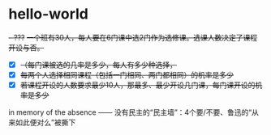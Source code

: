# hello-world


~~- ???~~
~~一个班有30人，每人要在6门课中选2门作为选修课。选课人数决定了课程开设与否。~~
      
- [x] ~~（每门课被选的几率是多少，每人有多少种选择，~~
- [x] ~~每两个人选择相同课程（包括一门相同、两门都相同）的机率是多少~~
- [x] ~~若课程开设的人数要求最少10人，那最多、最少开设几门课，每门课开设的机率是多少~~

in memory of the absence —— 没有民主的“民主墙”：4个要/不要、鲁迅的“从来如此便对么”被撕下 
